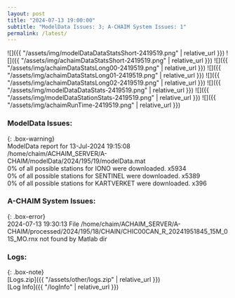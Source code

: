 ```yaml
---
layout: post
title: "2024-07-13 19:00:00"
subtitle: "ModelData Issues: 3; A-CHAIM System Issues: 1"
permalink: /latest/
---
```


![]({{ "/assets/img/modelDataDataStatsShort-2419519.png" | relative_url }})
![]({{ "/assets/img/achaimDataStatsShort-2419519.png" | relative_url }})
![]({{ "/assets/img/achaimDataStatsLong00-2419519.png" | relative_url }})
![]({{ "/assets/img/achaimDataStatsLong01-2419519.png" | relative_url }})
![]({{ "/assets/img/achaimDataStatsLong02-2419519.png" | relative_url }})
![]({{ "/assets/img/modelDataDataStats-2419519.png" | relative_url }})
![]({{ "/assets/img/modelDataStationStats-2419519.png" | relative_url }})
![]({{ "/assets/img/achaimRunTime-2419519.png" | relative_url }})


### ModelData Issues:  
  
{: .box-warning}  
 ModelData report for 13-Jul-2024 19:15:08   
 /home/chaim/ACHAIM_SERVER/A-CHAIM/modelData/2024/195/19/modelData.mat   
 0% of all possible stations for IONO were downloaded. x5934   
 0% of all possible stations for SENTINEL were downloaded. x5389   
 0% of all possible stations for KARTVERKET were downloaded. x396   
  
### A-CHAIM System Issues:  
  
{: .box-error}  
2024-07-13 19:30:13 File /home/chaim/ACHAIM_SERVER/A-CHAIM/processed/2024/195/18/CHAIN/CHIC00CAN_R_20241951845_15M_01S_MO.rnx not found by Matlab dir  

### Logs:  
  
{: .box-note}  
[Logs.zip]({{ "/assets/other/logs.zip" | relative_url }})  
[Log Info]({{ "/logInfo" | relative_url }})  
